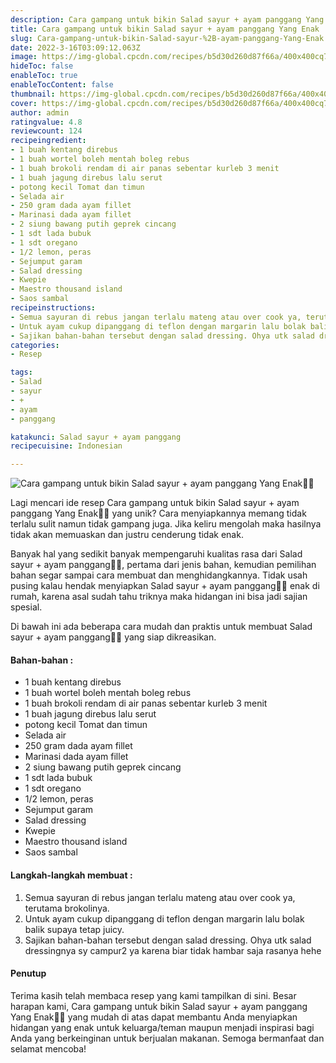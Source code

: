 ```yaml
---
description: Cara gampang untuk bikin Salad sayur + ayam panggang Yang Enak"
title: Cara gampang untuk bikin Salad sayur + ayam panggang Yang Enak
slug: Cara-gampang-untuk-bikin-Salad-sayur-%2B-ayam-panggang-Yang-Enak
date: 2022-3-16T03:09:12.063Z
image: https://img-global.cpcdn.com/recipes/b5d30d260d87f66a/400x400cq70/photo.jpg
hideToc: false
enableToc: true
enableTocContent: false
thumbnail: https://img-global.cpcdn.com/recipes/b5d30d260d87f66a/400x400cq70/photo.jpg
cover: https://img-global.cpcdn.com/recipes/b5d30d260d87f66a/400x400cq70/photo.jpg
author: admin
ratingvalue: 4.8
reviewcount: 124
recipeingredient:
- 1 buah kentang direbus
- 1 buah wortel boleh mentah boleg rebus
- 1 buah brokoli rendam di air panas sebentar kurleb 3 menit
- 1 buah jagung direbus lalu serut
- potong kecil Tomat dan timun
- Selada air
- 250 gram dada ayam fillet
- Marinasi dada ayam fillet
- 2 siung bawang putih geprek cincang
- 1 sdt lada bubuk
- 1 sdt oregano
- 1/2 lemon, peras
- Sejumput garam
- Salad dressing
- Kwepie
- Maestro thousand island
- Saos sambal
recipeinstructions:
- Semua sayuran di rebus jangan terlalu mateng atau over cook ya, terutama brokolinya.
- Untuk ayam cukup dipanggang di teflon dengan margarin lalu bolak balik supaya tetap juicy.
- Sajikan bahan-bahan tersebut dengan salad dressing. Ohya utk salad dressingnya sy campur2 ya karena biar tidak hambar saja rasanya hehe
categories:
- Resep

tags:
- Salad
- sayur
- +
- ayam
- panggang

katakunci: Salad sayur + ayam panggang
recipecuisine: Indonesian

---
```


![Cara gampang untuk bikin Salad sayur + ayam panggang Yang Enak👩‍🍳](https://img-global.cpcdn.com/recipes/b5d30d260d87f66a/400x400cq70/photo.jpg)

Lagi mencari ide resep Cara gampang untuk bikin Salad sayur + ayam panggang Yang Enak👩‍🍳 yang unik? Cara menyiapkannya memang tidak terlalu sulit namun tidak gampang juga. Jika keliru mengolah maka hasilnya tidak akan memuaskan dan justru cenderung tidak enak.

Banyak hal yang sedikit banyak mempengaruhi kualitas rasa dari Salad sayur + ayam panggang👩‍🍳, pertama dari jenis bahan, kemudian pemilihan bahan segar sampai cara membuat dan menghidangkannya. Tidak usah pusing kalau hendak menyiapkan Salad sayur + ayam panggang👩‍🍳 enak di rumah, karena asal sudah tahu triknya maka hidangan ini bisa jadi sajian spesial.

Di bawah ini ada beberapa cara mudah dan praktis untuk membuat Salad sayur + ayam panggang👩‍🍳 yang siap dikreasikan.

<!--inarticleads1-->

#### Bahan-bahan :

- 1 buah kentang direbus
- 1 buah wortel boleh mentah boleg rebus
- 1 buah brokoli rendam di air panas sebentar kurleb 3 menit
- 1 buah jagung direbus lalu serut
- potong kecil Tomat dan timun
- Selada air
- 250 gram dada ayam fillet
- Marinasi dada ayam fillet
- 2 siung bawang putih geprek cincang
- 1 sdt lada bubuk
- 1 sdt oregano
- 1/2 lemon, peras
- Sejumput garam
- Salad dressing
- Kwepie
- Maestro thousand island
- Saos sambal

<!--inarticleads2-->

#### Langkah-langkah membuat :

1. Semua sayuran di rebus jangan terlalu mateng atau over cook ya, terutama brokolinya.
1. Untuk ayam cukup dipanggang di teflon dengan margarin lalu bolak balik supaya tetap juicy.
1. Sajikan bahan-bahan tersebut dengan salad dressing. Ohya utk salad dressingnya sy campur2 ya karena biar tidak hambar saja rasanya hehe

#### Penutup

Terima kasih telah membaca resep yang kami tampilkan di sini. Besar harapan kami, Cara gampang untuk bikin Salad sayur + ayam panggang Yang Enak👩‍🍳 yang mudah di atas dapat membantu Anda menyiapkan hidangan yang enak untuk keluarga/teman maupun menjadi inspirasi bagi Anda yang berkeinginan untuk berjualan makanan. Semoga bermanfaat dan selamat mencoba!